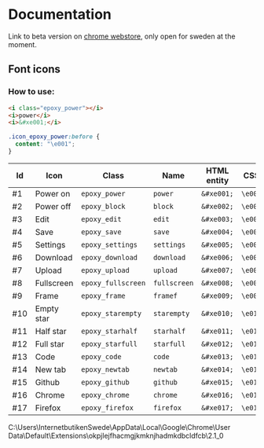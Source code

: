 # Documentation
Link to beta version on [chrome webstore](https://chrome.google.com/webstore/detail/epoxybeta/ikhfdnipdkbahkimjecmnmgamifplkho?hl=sv), only open for sweden at the moment.
## Font icons
### How to use:
``` html
<i class="epoxy_power"></i>
<i>power</i>
<i>&#xe001;</i>
```
```css
.icon_epoxy_power:before {
  content: "\e001";
}
```
| Id  | Icon       | Class              | Name         | HTML entity | CSS     |
| --- | ---------- | ------------------ | ------------ | ----------- | ------- |
| #1  | Power on   | `epoxy_power`      | `power`      | `&#xe001;`  | `\e001` |
| #2  | Power off  | `epoxy_block`      | `block`      | `&#xe002;`  | `\e002` |
| #3  | Edit       | `epoxy_edit`       | `edit`       | `&#xe003;`  | `\e003` |
| #4  | Save       | `epoxy_save`       | `save`       | `&#xe004;`  | `\e004` |
| #5  | Settings   | `epoxy_settings`   | `settings`   | `&#xe005;`  | `\e005` |
| #6  | Download   | `epoxy_download`   | `download`   | `&#xe006;`  | `\e006` |
| #7  | Upload     | `epoxy_upload`     | `upload`     | `&#xe007;`  | `\e007` |
| #8  | Fullscreen | `epoxy_fullscreen` | `fullscreen` | `&#xe008;`  | `\e008` |
| #9  | Frame      | `epoxy_frame`      | `framef`     | `&#xe009;`  | `\e009` |
| #10 | Empty star | `epoxy_starempty`  | `starempty`  | `&#xe010;`  | `\e010` |
| #11 | Half star  | `epoxy_starhalf`   | `starhalf`   | `&#xe011;`  | `\e011` |
| #12 | Full star  | `epoxy_starfull`   | `starfull`   | `&#xe012;`  | `\e012` |
| #13 | Code       | `epoxy_code`       | `code`       | `&#xe013;`  | `\e013` |
| #14 | New tab    | `epoxy_newtab`     | `newtab`     | `&#xe014;`  | `\e014` |
| #15 | Github     | `epoxy_github`     | `github`     | `&#xe015;`  | `\e015` |
| #16 | Chrome     | `epoxy_chrome`     | `chrome`     | `&#xe016;`  | `\e016` |
| #17 | Firefox    | `epoxy_firefox`    | `firefox`    | `&#xe017;`  | `\e017` |


C:\Users\InternetbutikenSwede\AppData\Local\Google\Chrome\User Data\Default\Extensions\okpjlejfhacmgjkmknjhadmkdbcldfcb\2.1_0